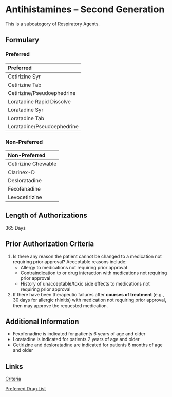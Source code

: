 # Antihistamines – Second Generation

This is a subcategory of Respiratory Agents.

## Formulary

### Preferred

| Preferred                  |
| :------------------------- |
| Cetirizine Syr             |
| Cetirizine Tab             |
| Cetirizine/Pseudoephedrine |
| Loratadine Rapid Dissolve  |
| Loratadine Syr             |
| Loratadine Tab             |
| Loratadine/Pseudoephedrine |

### Non-Preferred

| Non-Preferred       |
| :------------------ |
| Cetirizine Chewable |
| Clarinex-D          |
| Desloratadine       |
| Fexofenadine        |
| Levocetirizine      |

## Length of Authorizations

365 Days

## Prior Authorization Criteria

1.  Is there any reason the patient cannot be changed to a medication not requiring prior approval? Acceptable reasons include:
    -   Allergy to medications not requiring prior approval
    -   Contraindication to or drug interaction with medications not requiring prior approval
    -   History of unacceptable/toxic side effects to medications not requiring prior approval
2.  If there have been therapeutic failures after **courses of treatment** (e.g., 30 days for allergic rhinitis) with medication not requiring prior approval, then may approve the requested medication.

## Additional Information

-   Fexofenadine is indicated for patients 6 years of age and older
-   Loratadine is indicated for patients 2 years of age and older
-   Cetirizine and desloratadine are indicated for patients 6 months of age and older

## Links

[Criteria](https://pharmacy.medicaid.ohio.gov/sites/default/files/20221001_UPDL_Criteria_APPROVED.pdf#page=89)

[Preferred Drug List](https://pharmacy.medicaid.ohio.gov/sites/default/files/20221001_UPDL_APPROVED_.pdf#page=30)
